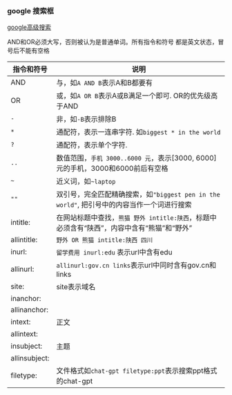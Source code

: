 
### google 搜索框

[google高级搜索](https://www.google.com/advanced_search)

AND和OR必须大写，否则被认为是普通单词。所有指令和符号 都是英文状态，冒号后不能有空格

指令和符号 | 说明 |
-----------|------|
 AND | 与，如`A AND B`表示A和B都要有
  OR | 或，如`A OR B`表示A或B满足一个即可. OR的优先级高于AND
 `-` | 非，如`-B`表示排除B
 `*` | 通配符，表示一连串字符. 如`biggest * in the world`
 `?` | 通配符，表示单个字符. 
`..` | 数值范围，`手机 3000..6000 元`，表示[3000, 6000]元的手机，3000和6000前后有空格
 `~` | 近义词，如`~laptop`
`""` | 双引号，完全匹配精确搜索，如`"biggest pen in the world"`, 把引号中的内容当作一个词进行搜索
      intitle: | 在网站标题中查找，`熊猫 野外 intitle:陕西`，标题中必须含有“陕西”，内容中含有“熊猫”和“野外”
   allintitle: | `野外 OR 熊猫 intitle:陕西 四川`
        inurl: | `留学费用 inurl:edu` 表示url中含有edu 
     allinurl: | `allinurl:gov.cn links`表示url中同时含有gov.cn和links
         site: | site表示域名
     inanchor: | 
  allinanchor: |
       intext: | 正文
    allintext: |
    insubject: | 主题
 allinsubject: |
     filetype: | 文件格式如`chat-gpt filetype:ppt`表示搜索ppt格式的chat-gpt
